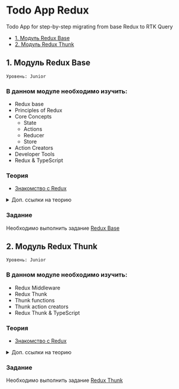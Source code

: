 # Todo App Redux

Todo App for step-by-step migrating from base Redux to RTK Query

* [1. Модуль Redux Base](#1-модуль-redux-base)
* [2. Модуль Redux Thunk](#2-модуль-redux-thunk)

## 1. Модуль Redux Base

`Уровень: Junior`

### В данном модуле необходимо изучить:

* Redux base
* Principles of Redux
* Core Concepts
  * State
  * Actions
  * Reducer
  * Store
* Action Creators
* Developer Tools
* Redux & TypeScript

### Теория

* [Знакомство с Redux](https://github.com/shopot/react-101/tree/redux-base)
<details>
  <summary>Доп. ссылки на теорию</summary>

* [Redux Base](https://handsonreact.com/docs/redux)
* [Redux Tutorial: An Overview and Walkthrough](https://www.taniarascia.com/redux-react-guide/)
* [Простое соглашение об именах для Action Creators](https://decembersoft.com/posts/a-simple-naming-convention-for-action-creators-in-redux-js/)
* [Flux Standard Action](https://github.com/redux-utilities/flux-standard-action)
* [Redux & TypeScript](https://handsonreact.com/docs/redux-typescript)
* [Типизация Root State и Dispatch](https://redux.js.org/usage/usage-with-typescript#define-root-state-and-dispatch-types)
* [Типизация useDispatch и useSelector](https://redux.js.org/usage/usage-with-typescript#define-typed-hooks)
* [Использование типизированных хуков в компонентах](https://redux.js.org/usage/usage-with-typescript#use-typed-hooks-in-components)
* [Redux DevTools Extension](https://github.com/reduxjs/redux-devtools/tree/main/extension#installation)
* [Getting Redux DevTools to Work with TypeScript](https://www.mydatahack.com/getting-redux-devtools-to-work-with-typescript/)

</details>


### Задание

Необходимо выполнить задание [Redux Base](./redux-base.md)

## 2. Модуль Redux Thunk

`Уровень: Junior`

### В данном модуле необходимо изучить:

* Redux Middleware
* Redux Thunk
* Thunk functions
* Thunk action creators
* Redux Thunk & TypeScript

### Теория

* [Знакомство с Redux](https://github.com/shopot/react-101/tree/redux-base)

<details>
  <summary>Доп. ссылки на теорию</summary>

* [Redux Thunk (handsonreact.com)](https://handsonreact.com/docs/redux-thunk)
* [React Redux Thunk (handsonreact.com)](https://handsonreact.com/docs/react-redux-thunk)
* [Thunk middleware for Redux (redux-thunk)](https://github.com/reduxjs/redux-thunk)
* [Redux Thunk Explained with Examples (freecodecamp.org)](https://www.freecodecamp.org/news/redux-thunk-explained-with-examples/)
* [Redux: Writing Logic with Thunks (redux.js.org)](https://redux.js.org/usage/writing-logic-thunks)

</details>

### Задание

Необходимо выполнить задание [Redux Thunk](./redux-thunk.md)
